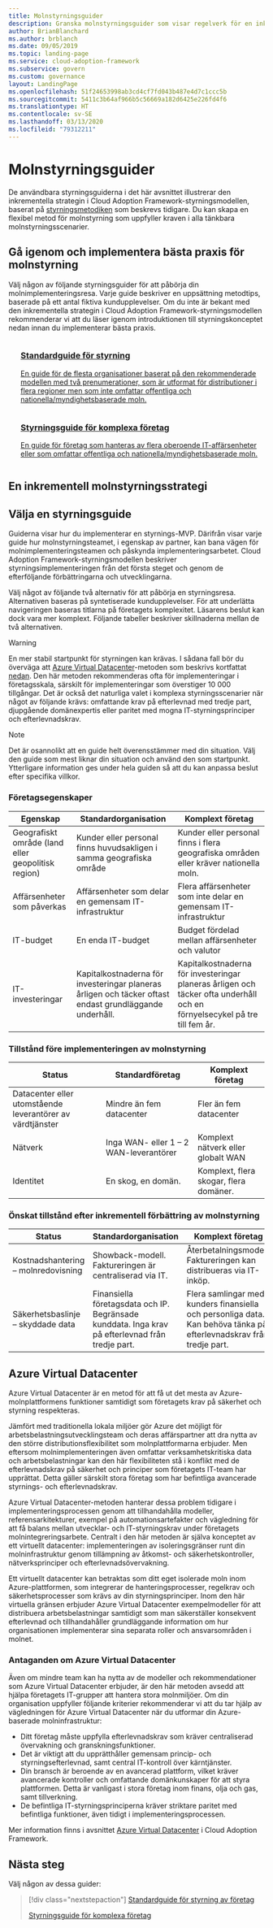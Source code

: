 ```yaml
---
title: Molnstyrningsguider
description: Granska molnstyrningsguider som visar regelverk för en inkrementell metod för alla styrningsscenarier.
author: BrianBlanchard
ms.author: brblanch
ms.date: 09/05/2019
ms.topic: landing-page
ms.service: cloud-adoption-framework
ms.subservice: govern
ms.custom: governance
layout: LandingPage
ms.openlocfilehash: 51f24653998ab3cd4cf7fd043b487e4d7c1ccc5b
ms.sourcegitcommit: 5411c3b64af966b5c56669a182d6425e226fd4f6
ms.translationtype: HT
ms.contentlocale: sv-SE
ms.lasthandoff: 03/13/2020
ms.locfileid: "79312211"
---
```

# <a name="cloud-governance-guides"></a>Molnstyrningsguider

De användbara styrningsguiderna i det här avsnittet illustrerar den inkrementella strategin i Cloud Adoption Framework-styrningsmodellen, baserat på [styrningsmetodiken](../methodology.md) som beskrevs tidigare. Du kan skapa en flexibel metod för molnstyrning som uppfyller kraven i alla tänkbara molnstyrningsscenarier.

## <a name="review-and-adopt-cloud-governance-best-practices"></a>Gå igenom och implementera bästa praxis för molnstyrning

Välj någon av följande styrningsguider för att påbörja din molnimplementeringsresa. Varje guide beskriver en uppsättning metodtips, baserade på ett antal fiktiva kundupplevelser. Om du inte är bekant med den inkrementella strategin i Cloud Adoption Framework-styrningsmodellen rekommenderar vi att du läser igenom introduktionen till styrningskonceptet nedan innan du implementerar bästa praxis.

<!-- markdownlint-disable MD033 -->

<ul class="panelContent cardsZ">
<li style="display: flex; flex-direction: column;">
    <a href="./standard/index.md" style="display: flex; flex-direction: column; flex: 1 0 auto;">
        <div class="cardSize" style="flex: 1 0 auto; display: flex;">
            <div class="cardPadding" style="display: flex;">
                <div class="card">
                    <div class="cardText">
                        <h3>Standardguide för styrning</h3>
                        <p>En guide för de flesta organisationer baserat på den rekommenderade modellen med två prenumerationer, som är utformat för distributioner i flera regioner men som inte omfattar offentliga och nationella/myndighetsbaserade moln.</p>
                    </div>
                </div>
            </div>
        </div>
    </a>
</li>
<li style="display: flex; flex-direction: column;">
    <a href="./complex/index.md" style="display: flex; flex-direction: column; flex: 1 0 auto;">
        <div class="cardSize" style="flex: 1 0 auto; display: flex;">
            <div class="cardPadding" style="display: flex;">
                <div class="card">
                    <div class="cardText">
                        <h3>Styrningsguide för komplexa företag</h3>
                        <p>En guide för företag som hanteras av flera oberoende IT-affärsenheter eller som omfattar offentliga och nationella/myndighetsbaserade moln.</p>
                    </div>
                </div>
            </div>
        </div>
    </a>
</li>
</ul>

<!-- markdownlint-enable MD033 -->

## <a name="an-incremental-approach-to-cloud-governance"></a>En inkrementell molnstyrningsstrategi

## <a name="choose-a-governance-guide"></a>Välja en styrningsguide

Guiderna visar hur du implementerar en styrnings-MVP. Därifrån visar varje guide hur molnstyrningsteamet, i egenskap av partner, kan bana vägen för molnimplementeringsteamen och påskynda implementeringsarbetet. Cloud Adoption Framework-styrningsmodellen beskriver styrningsimplementeringen från det första steget och genom de efterföljande förbättringarna och utvecklingarna.

Välj något av följande två alternativ för att påbörja en styrningsresa. Alternativen baseras på syntetiserade kundupplevelser. För att underlätta navigeringen baseras titlarna på företagets komplexitet. Läsarens beslut kan dock vara mer komplext. Följande tabeller beskriver skillnaderna mellan de två alternativen.

> [!WARNING]
> En mer stabil startpunkt för styrningen kan krävas. I sådana fall bör du överväga att [Azure Virtual Datacenter](#azure-virtual-datacenter)-metoden som beskrivs kortfattat [nedan](#azure-virtual-datacenter). Den här metoden rekommenderas ofta för implementeringar i företagsskala, särskilt för implementeringar som överstiger 10 000 tillgångar. Det är också det naturliga valet i komplexa styrningsscenarier när något av följande krävs: omfattande krav på efterlevnad med tredje part, djupgående domänexpertis eller paritet med mogna IT-styrningsprinciper och efterlevnadskrav.

<!-- markdownlint-disable MD028 -->

> [!NOTE]
> Det är osannolikt att en guide helt överensstämmer med din situation. Välj den guide som mest liknar din situation och använd den som startpunkt. Ytterligare information ges under hela guiden så att du kan anpassa beslut efter specifika villkor.

### <a name="business-characteristics"></a>Företagsegenskaper

| Egenskap | Standardorganisation | Komplext företag |
|---|---|---|
| Geografiskt område (land eller geopolitisk region) | Kunder eller personal finns huvudsakligen i samma geografiska område | Kunder eller personal finns i flera geografiska områden eller kräver nationella moln. |
| Affärsenheter som påverkas | Affärsenheter som delar en gemensam IT-infrastruktur | Flera affärsenheter som inte delar en gemensam IT-infrastruktur |
| IT-budget | En enda IT-budget | Budget fördelad mellan affärsenheter och valutor |
| IT-investeringar | Kapitalkostnaderna för investeringar planeras årligen och täcker oftast endast grundläggande underhåll. | Kapitalkostnaderna för investeringar planeras årligen och täcker ofta underhåll och en förnyelsecykel på tre till fem år. |

### <a name="current-state-before-adopting-cloud-governance"></a>Tillstånd före implementeringen av molnstyrning

| Status | Standardföretag | Komplext företag |
|---|---|---|
| Datacenter eller utomstående leverantörer av värdtjänster | Mindre än fem datacenter | Fler än fem datacenter |
| Nätverk | Inga WAN- eller 1 &ndash; 2 WAN-leverantörer | Komplext nätverk eller globalt WAN |
| Identitet | En skog, en domän. | Komplext, flera skogar, flera domäner. |

### <a name="desired-future-state-after-incremental-improvement-of-cloud-governance"></a>Önskat tillstånd efter inkrementell förbättring av molnstyrning

| Status | Standardorganisation | Komplext företag |
|---|---|---|
| Kostnadshantering – molnredovisning | Showback-modell. Faktureringen är centraliserad via IT. | Återbetalningsmodell. Faktureringen kan distribueras via IT-inköp. |
| Säkerhetsbaslinje – skyddade data | Finansiella företagsdata och IP. Begränsade kunddata. Inga krav på efterlevnad från tredje part. | Flera samlingar med kunders finansiella och personliga data. Kan behöva tänka på efterlevnadskrav från tredje part. |

## <a name="azure-virtual-datacenter"></a>Azure Virtual Datacenter

Azure Virtual Datacenter är en metod för att få ut det mesta av Azure-molnplattformens funktioner samtidigt som företagets krav på säkerhet och styrning respekteras.

Jämfört med traditionella lokala miljöer gör Azure det möjligt för arbetsbelastningsutvecklingsteam och deras affärspartner att dra nytta av den större distributionsflexibilitet som molnplattformarna erbjuder. Men eftersom molnimplementeringen även omfattar verksamhetskritiska data och arbetsbelastningar kan den här flexibiliteten stå i konflikt med de efterlevnadskrav på säkerhet och principer som företagets IT-team har upprättat. Detta gäller särskilt stora företag som har befintliga avancerade styrnings- och efterlevnadskrav.

Azure Virtual Datacenter-metoden hanterar dessa problem tidigare i implementeringsprocessen genom att tillhandahålla modeller, referensarkitekturer, exempel på automationsartefakter och vägledning för att få balans mellan utvecklar- och IT-styrningskrav under företagets molnintegreringsarbete. Centralt i den här metoden är själva konceptet av ett virtuellt datacenter: implementeringen av isoleringsgränser runt din molninfrastruktur genom tillämpning av åtkomst- och säkerhetskontroller, nätverksprinciper och efterlevnadsövervakning.

Ett virtuellt datacenter kan betraktas som ditt eget isolerade moln inom Azure-plattformen, som integrerar de hanteringsprocesser, regelkrav och säkerhetsprocesser som krävs av din styrningsprinciper. Inom den här virtuella gränsen erbjuder Azure Virtual Datacenter exempelmodeller för att distribuera arbetsbelastningar samtidigt som man säkerställer konsekvent efterlevnad och tillhandahåller grundläggande information om hur organisationen implementerar sina separata roller och ansvarsområden i molnet.

### <a name="azure-virtual-datacenter-assumptions"></a>Antaganden om Azure Virtual Datacenter

Även om mindre team kan ha nytta av de modeller och rekommendationer som Azure Virtual Datacenter erbjuder, är den här metoden avsedd att hjälpa företagets IT-grupper att hantera stora molnmiljöer. Om din organisation uppfyller följande kriterier rekommenderar vi att du tar hjälp av vägledningen för Azure Virtual Datacenter när du utformar din Azure-baserade molninfrastruktur:

- Ditt företag måste uppfylla efterlevnadskrav som kräver centraliserad övervakning och granskningsfunktioner.
- Det är viktigt att du upprätthåller gemensam princip- och styrningsefterlevnad, samt central IT-kontroll över kärntjänster.
- Din bransch är beroende av en avancerad plattform, vilket kräver avancerade kontroller och omfattande domänkunskaper för att styra plattformen. Detta är vanligast i stora företag inom finans, olja och gas, samt tillverkning.
- De befintliga IT-styrningsprinciperna kräver striktare paritet med befintliga funktioner, även tidigt i implementeringsprocessen.

Mer information finns i avsnittet [Azure Virtual Datacenter](../../reference/vdc.md) i Cloud Adoption Framework.

## <a name="next-steps"></a>Nästa steg

Välj någon av dessa guider:

> [!div class="nextstepaction"]
> [Standardguide för styrning av företag](./standard/index.md)
>
> [Styrningsguide för komplexa företag](./complex/index.md)
